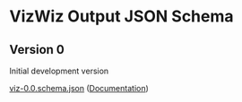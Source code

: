 # VizWiz Output JSON Schema

## Version 0

Initial development version

<a href="../schema/viz-0.0.schema.json">viz-0.0.schema.json</a> (<a href="../vendor/docson/#../../schema/viz-0.0.schema.json">Documentation</a>)
